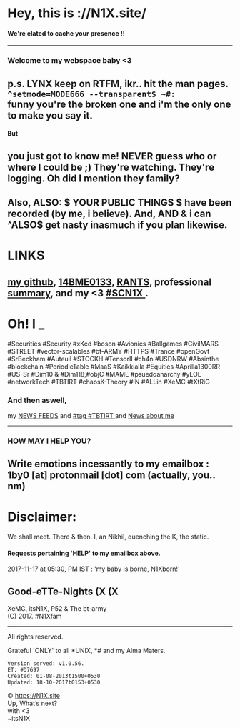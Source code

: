 # Hey, this is ://N1X.site/
#### We're elated to cache your presence !!
---

### Welcome to my webspace baby <3
p.s. LYNX keep on RTFM, ikr.. hit the man pages.
`  
^setmode=MODE666 --transparent$ ~#:
`  
funny you're the broken one and i'm the only one to make you say it.
---

#### But
you just got to know me! NEVER guess who or where I could be ;)
They're watching. They're logging.
Oh did I mention they family?
---

Also, ALSO: $ YOUR PUBLIC THINGS $ have been recorded (by me, i believe).
And, AND & i can ^ALSO$ get nasty inasmuch if you plan likewise.
---

# LINKS
[my github](http://github.com/itsn1x), [14BME0133](http://14bme0133.github.io), [RANTS](http://twitter.com/itsn1x), professional [summary](http://linkedin.com/in/itsn1x), and my <3 [ #SCN1X ](http://soundcloud.com/itsn1x).
---

# Oh! I _
#Securities #Security #xKcd #boson #Avionics #Ballgames #CivilMARS #STREET #vector-scalables #bt-ARMY #HTTPS #Trance #openGovt #SrBeckham #Auteuil #STOCKH #TensorII #ch4n #USDNRW #Absinthe #blockchain #PeriodicTable #MaaS #Kaikkialla #Equities #Aprilla1300RR #US-Sr #Dim10 & #Dim118,#objC #MAME #psuedoanarchy #yLOL #networkTech #TBTIRT #chaosK-Theory #IN #ALLin #XeMC #tXtRiG

### And then aswell, 
my [NEWS FEEDS](NewsFEEDforN1Xsite) and [ #tag #TBTIRT ](https://twitter.com/search?q=TBTIRT) and [ News about me ](http://google.com/search?q=itsn1x)

---

### HOW MAY I HELP YOU?
Write emotions incessantly to my emailbox : 1by0 [at] protonmail [dot] com (actually, you.. nm)
---

# Disclaimer:
We shall meet. There & then. I, an Nikhil, quenching the K, the static.

#### Requests pertaining 'HELP' to my emailbox above.
2017-11-17 at 05:30, PM IST : 'my baby is borne, N1Xborn!'
 

## __Good-eTTe-Nights__ (X (X
XeMC, itsN1X, P52 & The bt-army  
(C) 2017. #N1Xfam

---

All rights reserved.

Grateful 'ONLY' to all \*UNIX, \*# and my Alma Maters.


    Version served: v1.0.56.
    ET: #D7697
    Created: 01-08-2013t1500+0530
    Updated: 18-10-2017t0153+0530

© https://N1X.site
<br>Up, What’s next?
<br>with <3
<br>~itsN1X
